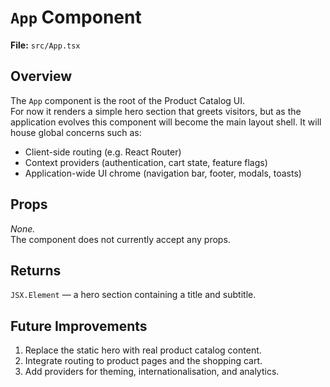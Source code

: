 # `App` Component

**File:** `src/App.tsx`

## Overview
The `App` component is the root of the Product Catalog UI.  
For now it renders a simple hero section that greets visitors, but as the
application evolves this component will become the main layout shell. It will
house global concerns such as:

* Client-side routing (e.g. React Router)
* Context providers (authentication, cart state, feature flags)
* Application-wide UI chrome (navigation bar, footer, modals, toasts)

## Props
_None._  
The component does not currently accept any props.

## Returns
`JSX.Element` — a hero section containing a title and subtitle.

## Future Improvements
1. Replace the static hero with real product catalog content.  
2. Integrate routing to product pages and the shopping cart.  
3. Add providers for theming, internationalisation, and analytics.